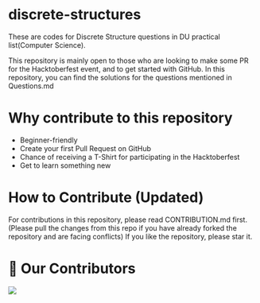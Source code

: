 # discrete-structures

These are codes for Discrete Structure questions in DU practical list(Computer Science). 

This repository is mainly open to those who are looking to make some PR for the Hacktoberfest event, and to get started with GitHub.
In this repository, you can find the solutions for the questions mentioned in Questions.md

# Why contribute to this repository
* Beginner-friendly
* Create your first Pull Request on GitHub
* Chance of receiving a T-Shirt for participating in the Hacktoberfest
* Get to learn something new

# How to Contribute (Updated)
For contributions in this repository, please read CONTRIBUTION.md first. 
(Please pull the changes from this repo if you have already forked the repository and are facing conflicts) If you like the repository, please star it.

# :handshake: Our Contributors
<a href="https://github.com/Swatigupta-droid/discrete-structures/graphs/contributors">
  <img src="https://contrib.rocks/image?repo=Swatigupta-droid/discrete-structures" />
</a>